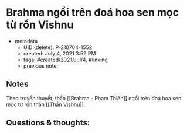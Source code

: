 # Brahma ngồi trên đoá hoa sen mọc từ rốn Vishnu

- metadata
	- UID (delete): P-210704-1552
	- created: July 4, 2021 3:52 PM
	- tags: #created/2021/Jul/4, #linking 
	- previous note:

## Notes
Theo truyền thuyết, thần [[Brahma - Phạm Thiên]] ngồi trên đoá hoa sen mọc từ rốn thần [[Thần Vishnu]].

## Questions & thoughts:

